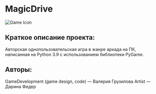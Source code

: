 # MagicDrive
![Game Icon](https://github.com/Valery-Gruzilova/GameDev/blob/master/src/background/icon.jpg)
## Краткое описание проекта:
Авторская однопользовательская игра в жанре аркада на ПК, написанная на Python 3.9 с использованием библиотеки PyGame.
## Авторы:
GameDevelopment (game design, code) — Валерия Грузилова
Artist — Дарина Федер
